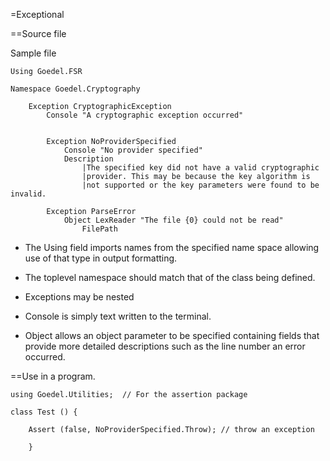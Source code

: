﻿=Exceptional


==Source file

Sample file

~~~~
Using Goedel.FSR

Namespace Goedel.Cryptography
    
	Exception CryptographicException
        Console "A cryptographic exception occurred"


		Exception NoProviderSpecified
			Console "No provider specified"
			Description
				|The specified key did not have a valid cryptographic
				|provider. This may be because the key algorithm is 
				|not supported or the key parameters were found to be invalid.

		Exception ParseError
			Object LexReader "The file {0} could not be read"
				FilePath
~~~~

* The Using field imports names from the specified name space allowing
   use of that type in output formatting.

* The toplevel namespace should match that of the class being defined.

* Exceptions may be nested

* Console is simply text written to the terminal. 

* Object allows an object parameter to be specified containing fields that 
   provide more detailed descriptions such as the line number an error occurred.


==Use in a program.

~~~~
using Goedel.Utilities;  // For the assertion package

class Test () {
    
	Assert (false, NoProviderSpecified.Throw); // throw an exception

    }

~~~~